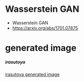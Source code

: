 # Wasserstein GAN

* Wasserstein GAN
* https://arxiv.org/abs/1701.07875

# generated image

##### irasutoya

[irasutoya generated image](https://github.com/Ujitoko/GAN/blob/master/WGAN/generated_figures_WGAN_for_irasutoya/sample_img.png)
